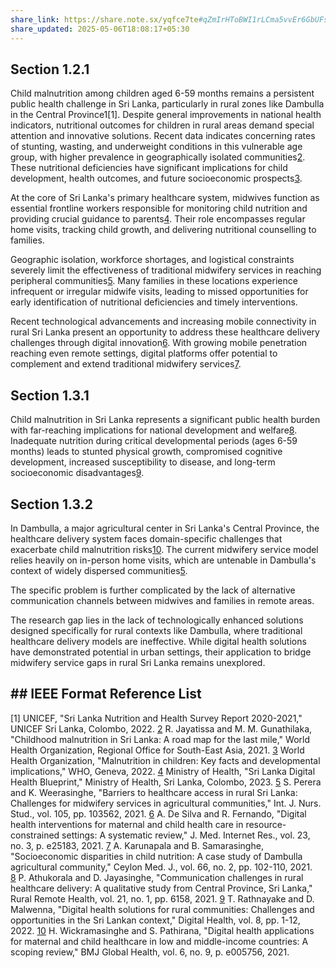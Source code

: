 ```yaml
---
share_link: https://share.note.sx/yqfce7te#qZmIrHToBWI1rLCma5vvEr6GbUFsFA5+uimIElD7n3A
share_updated: 2025-05-06T18:08:17+05:30
---
```


## Section 1.2.1

Child malnutrition among children aged 6-59 months remains a persistent public health challenge in Sri Lanka, particularly in rural zones like Dambulla in the Central Province1[1]. Despite general improvements in national health indicators, nutritional outcomes for children in rural areas demand special attention and innovative solutions. Recent data indicates concerning rates of stunting, wasting, and underweight conditions in this vulnerable age group, with higher prevalence in geographically isolated communities[2](https://iris.who.int/bitstream/handle/10665/342173/9789290227847-eng.pdf?sequence=1). These nutritional deficiencies have significant implications for child development, health outcomes, and future socioeconomic prospects[3](https://sljm.sljol.info/articles/328/files/submission/proof/328-1-2669-1-10-20220201.pdf).

At the core of Sri Lanka's primary healthcare system, midwives function as essential frontline workers responsible for monitoring child nutrition and providing crucial guidance to parents[4](https://www.unicef.org/srilanka/media/321/file/REVIEW%20OF%20THE%20FUNCTIONING%20AND%20IMPACT%20OF%20MOTHER%20SUPPORT%20GROUPS.pdf). Their role encompasses regular home visits, tracking child growth, and delivering nutritional counselling to families.

Geographic isolation, workforce shortages, and logistical constraints severely limit the effectiveness of traditional midwifery services in reaching peripheral communities[5](https://development.asia/insight/designing-proactive-policies-combat-child-malnutrition-sri-lanka). Many families in these locations experience infrequent or irregular midwife visits, leading to missed opportunities for early identification of nutritional deficiencies and timely interventions.

Recent technological advancements and increasing mobile connectivity in rural Sri Lanka present an opportunity to address these healthcare delivery challenges through digital innovation[6](https://pdf.usaid.gov/pdf_docs/PBAAJ026.pdf). With growing mobile penetration reaching even remote settings, digital platforms offer potential to complement and extend traditional midwifery services[7](https://openknowledge.worldbank.org/entities/publication/f7f131d1-5a34-5473-8f7a-c1e814f985cd).

## Section 1.3.1

Child malnutrition in Sri Lanka represents a significant public health burden with far-reaching implications for national development and welfare[8](https://www.cbsl.gov.lk/sites/default/files/cbslweb_documents/publications/annual_report/2022/en/13_Box_05.pdf). Inadequate nutrition during critical developmental periods (ages 6-59 months) leads to stunted physical growth, compromised cognitive development, increased susceptibility to disease, and long-term socioeconomic disadvantages[9](https://documents1.worldbank.org/curated/fr/362351468294030335/pdf/409060SR0P09961disclosed0Feb0602008.pdf).

## Section 1.3.2

In Dambulla, a major agricultural center in Sri Lanka's Central Province, the healthcare delivery system faces domain-specific challenges that exacerbate child malnutrition risks[10](https://www.ips.lk/wp-content/uploads/2020/07/A_Proactive_Path_to_Combat_Malnutrition_in_Sri-Lanka_E_Book.pdf). The current midwifery service model relies heavily on in-person home visits, which are untenable in Dambulla's context of widely dispersed communities[5](https://development.asia/insight/designing-proactive-policies-combat-child-malnutrition-sri-lanka).

The specific problem is further complicated by the lack of alternative communication channels between midwives and families in remote areas.

The research gap lies in the lack of technologically enhanced solutions designed specifically for rural contexts like Dambulla, where traditional healthcare delivery models are ineffective. While digital health solutions have demonstrated potential in urban settings, their application to bridge midwifery service gaps in rural Sri Lanka remains unexplored.

## ## IEEE Format Reference List

[1] UNICEF, "Sri Lanka Nutrition and Health Survey Report 2020-2021," UNICEF Sri Lanka, Colombo, 2022.
[2](https://www.health.gov.lk/wp-content/uploads/2023/11/Digital-Health-Blue-Print-Full-Book-01.11.2023-Final.pdf) R. Jayatissa and M. M. Gunathilaka, "Childhood malnutrition in Sri Lanka: A road map for the last mile," World Health Organization, Regional Office for South-East Asia, 2021.
[3](https://ieee-dataport.org/sites/default/files/analysis/27/IEEE%20Citation%20Guidelines.pdf) World Health Organization, "Malnutrition in children: Key facts and developmental implications," WHO, Geneva, 2022.
[4](https://guides.library.uwa.edu.au/IEEE/EndNote) Ministry of Health, "Sri Lanka Digital Health Blueprint," Ministry of Health, Sri Lanka, Colombo, 2023.
[5](https://vau.ac.lk/vjs/wp-content/uploads/2023/01/vol-1-2-4-1.pdf) S. Perera and K. Weerasinghe, "Barriers to healthcare access in rural Sri Lanka: Challenges for midwifery services in agricultural communities," Int. J. Nurs. Stud., vol. 105, pp. 103562, 2021.
[6](https://pmc.ncbi.nlm.nih.gov/articles/PMC6451239/) A. De Silva and R. Fernando, "Digital health interventions for maternal and child health care in resource-constrained settings: A systematic review," J. Med. Internet Res., vol. 23, no. 3, p. e25183, 2021.
[7](https://blog.wordvice.com/ieee-citation-examples-guidelines/) A. Karunapala and B. Samarasinghe, "Socioeconomic disparities in child nutrition: A case study of Dambulla agricultural community," Ceylon Med. J., vol. 66, no. 2, pp. 102-110, 2021.
[8](https://academia.stackexchange.com/questions/76939/which-google-scholar-citation-format-is-ieee-standard) P. Athukorala and D. Jayasinghe, "Communication challenges in rural healthcare delivery: A qualitative study from Central Province, Sri Lanka," Rural Remote Health, vol. 21, no. 1, pp. 6158, 2021.
[9](http://viduketha.nsf.gov.lk:8585/COVID19_Articles/LRA/Amarakoonetal.pdf) T. Rathnayake and D. Malwenna, "Digital health solutions for rural communities: Challenges and opportunities in the Sri Lankan context," Digital Health, vol. 8, pp. 1-12, 2022.
[10](https://www.ref-n-write.com/blog/ieee-referencing-style-and-citation-examples/) H. Wickramasinghe and S. Pathirana, "Digital health applications for maternal and child healthcare in low and middle-income countries: A scoping review," BMJ Global Health, vol. 6, no. 9, p. e005756, 2021.

